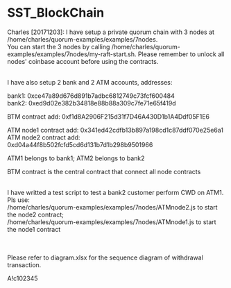 # SST_BlockChain

Charles [20171203]: I have setup a private quorum chain with 3 nodes at /home/charles/quorum-examples/examples/7nodes. <br>
You can start the 3 nodes by calling /home/charles/quorum-examples/examples/7nodes/my-raft-start.sh. Please remember to unlock all nodes' coinbase account before using the contracts.
<br><br>

I have also setup 2 bank and 2 ATM accounts, addresses:<br>


bank1: 0xce47a89d676d891b7adbc6812749c73fcf600484<br>
bank2: 0xed9d02e382b34818e88b88a309c7fe71e65f419d<br>

BTM contract add: 0xf1d8A2906F215d31f7D46A430D1b1A4Ddf05F1E6<br>

ATM node1 contract add: 0x341ed42cdfb13b897a198cd1c87ddf070e25e6a1<br>
ATM node2 contract add: 0xd04a44f8b502fcfd5cd6d131b7d1b298b9501966<br>



ATM1 belongs to bank1; ATM2 belongs to bank2<br>



BTM contract is the central contract that connect all node contracts<br><br>

I have writted a test script to test a bank2 customer perform CWD on ATM1. Pls use:<br>
/home/charles/quorum-examples/examples/7nodes/ATMnode2.js to start the node2 contract;<br>
/home/charles/quorum-examples/examples/7nodes/ATMnode1.js to start the node1 contract<br>
<br><br>

Please refer to diagram.xlsx for the sequence diagram of withdrawal transaction.

A!c102345



